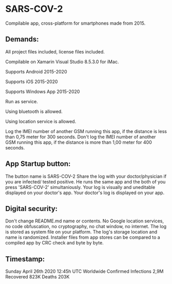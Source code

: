 # SARS-COV-2
Compilable app, cross-platform for smartphones made from 2015. 

## Demands:

All project files included, license files included.

Compilable on Xamarin Visual Studio 8.5.3.0 for iMac. 

Supports Android 2015-2020

Supports iOS 2015-2020

Supports Windows App 2015-2020

Run as service.

Using bluetooth is allowed. 

Using location service is allowed. 

Log the IMEI number of another GSM running this app, if the distance is less than 0,75 meter for 300 seconds.
Don't log the IMEI number of another GSM running this app, if the distance is more than 1,00 meter for 400 seconds.

## App Startup button:

The button name is SARS-COV-2
Share the log with your doctor/physician if you are infected/ tested positive. He runs the same app and the both of you press 'SARS-COV-2' simultaniously. Your log is visually and uneditable displayed on your doctor's app. Your doctor's log is displayed on your app.

## Digital security: 

Don't change README.md name or contents. No Google location services, no code obfuscation, no cryptography, no chat window, no internet. The log is stored as system file on your platform. The log's storage location and name is randomized. Installer files from app stores can be compared to a compiled app by CRC check and byte by byte.

## Timestamp:

Sunday April 26th 2020 12:45h UTC 
Worldwide Confirmed Infections 2,9M Recovered 823K Deaths 203K
